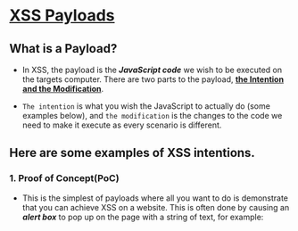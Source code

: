 # [XSS Payloads](https://tryhackme.com/room/xssgi)

## What is a Payload?

- In XSS, the payload is the ***JavaScript code*** we wish to be executed on the targets computer. There are two parts to the payload, **<ins>the Intention and the Modification</ins>**.


- `The intention` is what you wish the JavaScript to actually do (some examples below), and `the modification` is the changes to the code we need to make it execute as every scenario is different.


## Here are some examples of XSS intentions.

### 1. Proof of Concept(PoC)

- This is the simplest of payloads where all you want to do is demonstrate that you can achieve XSS on a website. This is often done by causing an ***alert box*** to pop up on the page with a string of text, for example:

[<script>alert('XSS');</script>]()
